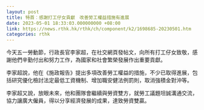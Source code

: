 ```yaml
---
layout: post
title: 特首︰感謝打工仔女貢獻　改善勞工權益措施有進展
date: 2023-05-01 18:33:03.000000000 +08:00
link: https://news.rthk.hk/rthk/ch/component/k2/1698685-20230501.htm
categories: rthk
---
```


今天五一勞動節，行政長官李家超，在社交網頁發帖文，向所有打工仔女致敬，感謝他們辛勤付出和努力工作，為國家和社會繁榮發展作出重要貢獻。

李家超說，他在《施政報告》提出多項改善勞工權益的措施，不少已取得進展，包括研究優化檢討法定最低工資機制、增加職安健法例罰則，取消強積金對沖等。

李家超又說，放眼未來，他和團隊會繼續與勞資雙方，就勞工議題坦誠溝通交流，協力讓廣大僱員，得以分享經濟發展的成果，達致勞資雙贏。

